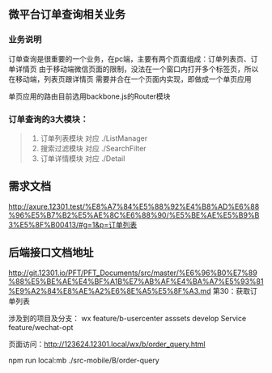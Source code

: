## 微平台订单查询相关业务

### 业务说明
订单查询是很重要的一个业务，在pc端，主要有两个页面组成：订单列表页、订单详情页 
由于移动端微信页面的限制，没法在一个窗口内打开多个标签页，所以在移动端，列表页跟详情页 
需要并合在一个页面内实现，即做成一个单页应用 
 
 
单页应用的路由目前选用backbone.js的Router模块 

### 订单查询的3大模块：
> 1. 订单列表模块 对应 ./ListManager
> 2. 搜索过滤模块 对应 ./SearchFilter
> 3. 订单详情模块 对应 ./Detail



## 需求文档
http://axure.12301.test/%E8%A7%84%E5%88%92%E4%B8%AD%E6%88%96%E5%B7%B2%E5%AE%8C%E6%88%90/%E5%BE%AE%E5%B9%B3%E5%8F%B00413/#g=1&p=订单列表

## 后端接口文档地址
http://git.12301.io/PFT/PFT_Documents/src/master/%E6%96%B0%E7%89%88%E5%BE%AE%E4%BF%A1B%E7%AB%AF%E4%BA%A7%E5%93%81%E9%A2%84%E8%AE%A2%E6%8E%A5%E5%8F%A3.md 
第30：获取订单列表

涉及到的项目及分支：
wx       feature/b-usercenter
asssets  develop
Service  feature/wechat-opt

页面访问：http://123624.12301.local/wx/b/order_query.html


npm run local:mb ./src-mobile/B/order-query